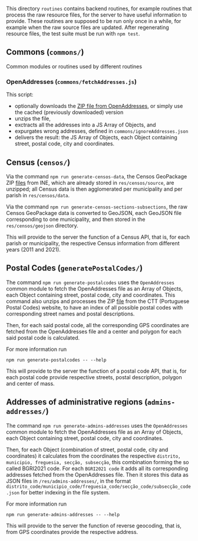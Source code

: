 This directory `routines` contains backend routines, for example routines that process the raw resource files, for the server to have useful information to provide. These routines are supposed to be run only once in a while, for example when the raw source files are updated. After regenerating resource files, the test suite must be run with `npm test`.

## Commons (`commons/`)

Common modules or routines used by different routines

### OpenAddresses (`commons/fetchAddresses.js`)

This script:

 - optionally downloads the [ZIP file from OpenAddresses](https://github.com/openaddresses/openaddresses/blob/master/sources/pt/countrywide.json), or simply use the cached (previously downloaded) version
 - unzips the file,
 - exctracts all the addresses into a JS Array of Objects, and
 - expurgates wrong addresses, defined in `commons/ignoreAddresses.json`
 - delivers the result: the JS Array of Objects, each Object containing street, postal code, city and coordinates.

## Census (`censos/`)

Via the command `npm run generate-censos-data`, the Censos GeoPackage ZIP [files](https://mapas.ine.pt/download/index2011.phtml) from INE, which are already stored in `res/censos/source`, are unzipped; all Census data is then agglomerated per municipality and per parish in `res/censos/data`. 

Via the command `npm run generate-censos-sections-subsections`, the raw Censos GeoPackage data is converted to GeoJSON, each GeoJSON file corresponding to one municipality, and then stored in the `res/censos/geojson` directory.

This will provide to the server the function of a Census API, that is, for each parish or municipality, the respective Census information from different years (2011 and 2021).

## Postal Codes (`generatePostalCodes/`)

The command `npm run generate-postalcodes` uses the `OpenAddresses` common module to fetch the OpenAddresses file as an Array of Objects, each Object containing street, postal code, city and coordinates. This command also unzips and processes the ZIP [file](https://www.ctt.pt/feapl_2/app/restricted/postalCodeSearch/postalCodeDownloadFiles.jspx) from the CTT (Portuguese Postal Codes) website, to have an index of all possible postal codes with corresponding street names and postal descriptions. 

Then, for each said postal code, all the corresponding GPS coordinates are fetched from the OpenAddresses file and a center and polygon for each said postal code is calculated.

For more information run

```
npm run generate-postalcodes -- --help
```

This will provide to the server the function of a postal code API, that is, for each postal code provide respective streets, postal description, polygon and center of mass.

## Addresses of administrative regions (`admins-addresses/`)

The command `npm run generate-admins-addresses` uses the `OpenAddresses` common module to fetch the OpenAddresses file as an Array of Objects, each Object containing street, postal code, city and coordinates. 

Then, for each Object (combination of street, postal code, city and coordinates) it calculates from the coordinates the respective `distrito, municipio, freguesia, secção, subsecção`, this combination forming the so called BGRI2021 code. For each `BGRI2021 code` it adds all its corresponding addresses fetched from the OpenAddresses file. Then it stores this data as JSON files in `/res/admins-addresses/`, in the format `distrito_code/municipio_code/freguesia_code/secção_code/subsecção_code.json` for better indexing in the file system.

For more information run

```
npm run generate-admins-addresses -- --help
```

This will provide to the server the function of reverse geocoding, that is, from GPS coordinates provide the respective address.